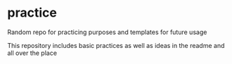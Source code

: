 # practice
Random repo for practicing purposes and templates for future usage

This repository includes basic practices as well as ideas in the readme and all over the place
